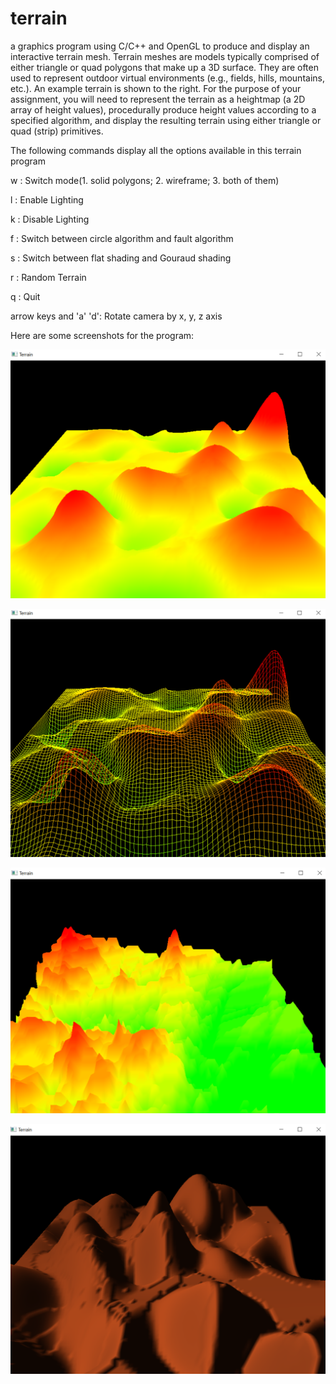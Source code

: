 # terrain

a graphics program using C/C++ and OpenGL to produce and  display  an  interactive  terrain  mesh.  Terrain  meshes  are models typically comprised of either triangle or quad polygons that  make  up  a  3D  surface.  They are  often  used  to  represent outdoor virtual environments (e.g., fields, hills, mountains, etc.). An example terrain is shown to the right. For the purpose of your assignment, you will need to represent the terrain as a heightmap (a 2D array of height values), procedurally produce height values according to a specified algorithm, and display the resulting terrain using either triangle or quad (strip) primitives.

The following commands display all the options available in this terrain program

w : Switch mode(1. solid polygons; 2. wireframe; 3. both of them)

l : Enable Lighting

k : Disable Lighting

f : Switch between circle algorithm and fault algorithm

s : Switch between flat shading and Gouraud shading

r : Random Terrain

q : Quit

arrow keys and 'a' 'd': Rotate camera by x, y, z axis

Here are some screenshots for the program:

![ScreenShot](https://github.com/StellaSW/terrain/blob/master/t1.png)


![ScreenShot](https://github.com/StellaSW/terrain/blob/master/t2.png)


![ScreenShot](https://github.com/StellaSW/terrain/blob/master/t3.png)


![ScreenShot](https://github.com/StellaSW/terrain/blob/master/t4.png)

